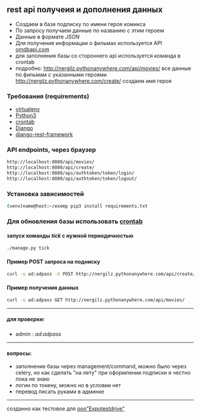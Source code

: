 
## rest api получеия и дополнения данных

+ Создаем в базе подписку по имени героя комикса
+ По запросу получаем данные по названию с этим героем
+ Данные в формате _JSON_
+ Для получения информации о фильмах используется API [omdbapi.com](http://www.omdbapi.com)
+ для заполнения базы со стороннего api используется команда в crontab
+ подробно:
    http://nergilz.pythonanywhere.com/api/movies/ все данные по фильмам с указанными героями
    http://nergilz.pythonanywhere.com/create/ создаем имя героя

### Требования (requirements)
+ [virtualenv](https://virtualenv.pypa.io/en/latest/)
+ [Python3](https://www.python.org/)
+ [crontab](https://help.ubuntu.ru/wiki/cron)
+ [Django](https://docs.djangoproject.com/)
+ [django-rest-framework](https://www.django-rest-framework.org/)

### API endpoints, через браузер
```bash
http://localhost:8080/api/movies/
http://localhost:8080/api/create/
http://localhost:8080/api/authtoken/token/login/
http://localhost:8080/api/authtoken/token/logout/
```
### Установка зависимостей
```bash
(venv)name@host:~/exemp pip3 install requirements.txt
```

###  Для обновления базы использовать [crontab](https://help.ubuntu.ru/wiki/cron)
#### запуск команды _tick_ с нужной периодичностью
```bash
./manage.py tick
``` 

#### Пример POST запроса на подниску
```bash
curl -u ad:adpass -X POST http://nergilz.pythonanywhere.com/api/create/ -H "Content-Type: application/json" -d "{'name':'Hulk'}"
```
#### Пример получения данных
```bash
curl -u ad:adpass GET http://nergilz.pythonanywhere.com/api/movies/
```

---

##### для проверки:
+ admin :  _ad_:_adpass_  

---

#### вопросы:
+ заполнение базы через management/command, можно было через celery, 
    но как сделать "на лету" при оформлении подписки я честно пока не знаю
+ логин по токену, можно но в условии нет
+ перевод писать руками в админке

---
созданно как тестовое для [ооо"Expotestdrive"](https://potokconf.ru/)